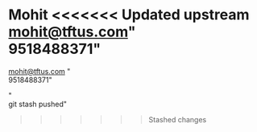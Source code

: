 Mohit
<<<<<<< Updated upstream
mohit@tftus.com"<br>9518488371"
=======
mohit@tftus.com
"<br>9518488371"
 
"<br>git stash pushed" 
>>>>>>> Stashed changes
